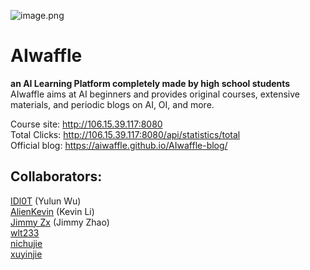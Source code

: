 ![image.png](https://i.loli.net/2020/03/06/GbHBqouLYRN5r4M.png) 
# AIwaffle
**an AI Learning Platform completely made by high school students**  
AIwaffle aims at AI beginners and provides original courses, extensive materials, and periodic blogs on AI, OI, and more.

Course site: http://106.15.39.117:8080  
Total Clicks: http://106.15.39.117:8080/api/statistics/total  
Official blog: https://aiwaffle.github.io/AIwaffle-blog/

## Collaborators:
[IDl0T](https://github.com/IDl0T) (Yulun Wu)  
[AlienKevin](https://github.com/AlienKevin) (Kevin Li)  
[Jimmy Zx](https://github.com/jimmy-zx) (Jimmy Zhao)  
[wlt233](https://github.com/wlt233)  
[nichujie](https://github.com/nichujie)  
[xuyinjie](https://github.com/xuyinjiesh)  
